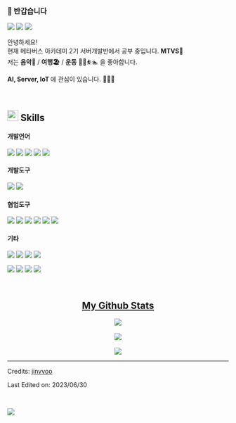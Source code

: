 ### 🤞 반갑습니다
<p>
  <a href="https://blog.naver.com" target="_blank"><img src="https://img.shields.io/badge/BLOG-282828?style=flat-square&logo=Notion&logoColor=white"/></a>
  <a href="https://www.instagram.com/" target="_blank"><img src="https://img.shields.io/badge/insta-CB3F7C?style=flat-square&logo=Instagram&logoColor=white"/></a>
  <a href="mailto:jinvvookim@gmail.com" target="_blank"><img src="https://img.shields.io/badge/Gmail-EA4335?style=flat-square&logo=Gmail&logoColor=white"/></a>
</p>


<p>

  안녕하세요!  <img src="https://media.giphy.com/media/hvRJCLFzcasrR4ia7z/giphy.gif" width="15"> <br>
  현재 메타버스 아카데미 2기 서버개발반에서 공부 중입니다. <b>MTVS🚀</b> <br>
  저는 <b> 음악</b>🎸 / <b> 여행🏖️</b> / <b>운동</b> 🚴‍♂️️⛹️🏊  을 좋아합니다. <br>

  <b> AI, Server, IoT </b> 에 관심이 있습니다. 👨🏻‍💻
</p>

<br>

## <img src="https://media2.giphy.com/media/QssGEmpkyEOhBCb7e1/giphy.gif?cid=ecf05e47a0n3gi1bfqntqmob8g9aid1oyj2wr3ds3mg700bl&rid=giphy.gif" width ="25"><b> Skills</b>

#### 개발언어
<p>
  <img src="https://img.shields.io/badge/Python-3776AB?style=flat-square&logo=python&logoColor=white">
  <img src="https://img.shields.io/badge/Java-007396?style=flat-square&logo=java&logoColor=white"/>
  <img src="https://img.shields.io/badge/HTML5-E34F26?style=flat-square&logo=HTML5&logoColor=white"/>
  <img src="https://img.shields.io/badge/CSS3-1572B6?style=flat-square&logo=CSS3&logoColor=white"/>
  <img src="https://img.shields.io/badge/JavaScript-F7DF1E?style=flat-square&logo=JavaScript&logoColor=white"/>
</p>

#### 개발도구
<p>
  <img src="https://img.shields.io/badge/VSCODE-007ACC?style=flat-square&logo=visualstudiocode&logoColor=white">
  <img src="https://img.shields.io/badge/IntelliJ IDEA-000000?style=flat-square&logo=IntelliJ IDEA&logoColor=white"/>
</p>

#### 협업도구
<p>
  <img src="https://img.shields.io/badge/Git-F05032?style=flat-square&logo=Git&logoColor=white"/>
  <img src="https://img.shields.io/badge/GitHub-181717?style=flat-square&logo=GitHub&logoColor=white"/>
  <img src="https://img.shields.io/badge/Sourcetree-0052CC?style=flat-square&logo=sourcetree&logoColor=white">
  <img src="https://img.shields.io/badge/Notion-000000?style=flat-square&logo=notion&logoColor=white">
  <img src="https://img.shields.io/badge/slack-4A154B?style=flat-square&logo=slack&logoColor=white">
  <img src="https://img.shields.io/badge/discord-%235865F2.svg?style=flat-square&logo=discord&logoColor=white">
</p>

#### 기타
<p>
  <img src="https://img.shields.io/badge/Spring-6DB33F?style=flat-square&logo=Spring&logoColor=white"/>
  <img src="https://img.shields.io/badge/BootStrap-7952B3?style=flat-square&logo=BootStrap&logoColor=white"/>
  <img src="https://img.shields.io/badge/React-blue?style=flat-square&logo=React&logoColor=white"/> 
  <img src="https://img.shields.io/badge/ReactQuery-midnightblue?style=flat-square&logo=ReactQuery&logoColor=white"/>   
</p>
<p>
  <img src="https://img.shields.io/badge/MySQL-4479A1?style=flat-square&logo=MySQL&logoColor=white"/>
  <img src="https://img.shields.io/badge/AWS-232f3e?style=flat-square&logo=amazon&logoColor=white"/>  
  <img src="https://img.shields.io/badge/Amazon EC2-FF9900?style=flat-square&logo=Amazon EC2&logoColor=white"/>
  <img src="https://img.shields.io/badge/apache tomcat-F8DC75?style=flat-square&logo=apachetomcat&logoColor=white">
</p>

<br>


<h2 align="center"><u>My Github Stats</u></h2>
<p align="center">
<img align="center" src="https://github-readme-stats.vercel.app/api/top-langs/?username=jinvvoo&layout=compact&theme=github_dark&langs_count=10&exclude_repo=kasweb">
<br>
<br>
<img align="center" src="https://github-readme-stats.vercel.app/api?username=jinvvoo&count_private=true&show_icons=trueline_height=21&theme=github_dark">	
<br>
<br>
<img align="center" src="https://github-readme-streak-stats.herokuapp.com/?user=jinvvoo&theme=holi-theme">
</p>



-----
<p>

Credits: [jinvvoo](https://github.com/jinvvoo)

Last Edited on: 2023/06/30

<br>

<p align="left">
  <a href="https://hits.seeyoufarm.com"><img src="https://hits.seeyoufarm.com/api/count/incr/badge.svg?url=https%3A%2F%2Fgithub.com%2Fjinvvoo&count_bg=%2379C83D&title_bg=%2386757E&icon=github.svg&icon_color=%23E1DEDE&title=hits&edge_flat=false"/></a>
</p>

</p>
